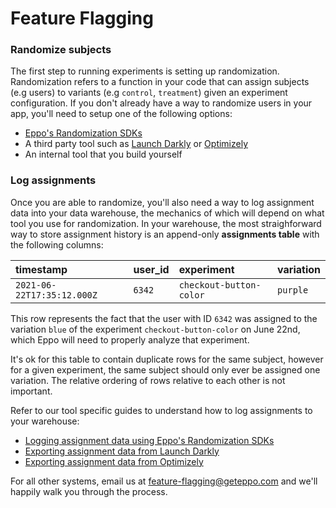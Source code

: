 # Feature Flagging

### Randomize subjects

The first step to running experiments is setting up randomization. Randomization refers to a function in your code that can assign subjects (e.g users) to variants (e.g `control`, `treatment`) given an experiment configuration. If you don't already have a way to randomize users in your app, you'll need to setup one of the following options:

- [Eppo's Randomization SDKs](./randomization-sdk)
- A third party tool such as [Launch Darkly](./launch-darkly) or [Optimizely](./optimizely)
- An internal tool that you build yourself


### Log assignments

Once you are able to randomize, you'll also need a way to log assignment data into your data warehouse, the mechanics of which will depend on what tool you use for randomization. In your warehouse, the most straighforward way to store assignment history is an append-only <b>assignments table</b> with the following columns:

| timestamp | user_id | experiment | variation |
| :-- | :-- | :-- | :-- |
| `2021-06-22T17:35:12.000Z` | `6342` | `checkout-button-color` | `purple` |

This row represents the fact that the user with ID `6342` was assigned to the variation `blue` of the experiment `checkout-button-color` on June 22nd, which Eppo will need to properly analyze that
experiment.

It's ok for this table to contain duplicate rows for the same subject, however for a given experiment, the same subject should only ever be assigned one variation. The relative ordering of rows relative to each other is not important.

Refer to our tool specific guides to understand how to log assignments to your warehouse:

- [Logging assignment data using Eppo's Randomization SDKs](./randomization-sdk/)
- [Exporting assignment data from Launch Darkly](./launch-darkly)
- [Exporting assignment data from Optimizely](./optimizely)

For all other systems, email us at feature-flagging@geteppo.com and we'll happily walk you through the process.